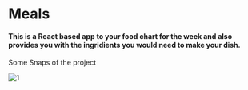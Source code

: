 # Meals
#### This is a React based app to your food chart for the week and also provides you with the ingridients you would need to make your dish.
Some Snaps of the project

![1](https://user-images.githubusercontent.com/37223446/59568247-d33c9300-9095-11e9-9e7a-1a472493550d.png)
